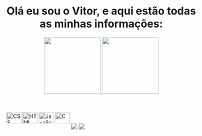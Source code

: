 <h1 align="center">
  Olá eu sou o Vitor, e aqui estão todas as minhas informações:
</h1>

<div align="center" display="inline">
  <a href="https://github.com/TH3G0Dz">
  <img height="150em" src="https://github-readme-stats.vercel.app/api?username=TH3G0Dz&show_icons=true&theme=dark&include_all_commits=true&count_private=true"/>
  <img height="150em" src="https://github-readme-stats.vercel.app/api/top-langs/?username=TH3G0Dz&layout=compact&langs_count=7&theme=dark"/>
</div>

##

<div style="display: inline_block"><br>
<img align="left" alt="CSS" width="40px" height="30"
src="https://cdn.jsdelivr.net/gh/devicons/devicon/icons/css3/css3-original.svg" />
<img align="left" alt="HTML" width="40px" height="30"
src="https://cdn.jsdelivr.net/gh/devicons/devicon/icons/html5/html5-original.svg" />
<img align="left" alt="JavaScript" width="40px" height="30"
src="https://cdn.jsdelivr.net/gh/devicons/devicon/icons/javascript/javascript-original.svg" />
<img align="left" alt="C" width="40px" height="30"
src="https://cdn.jsdelivr.net/gh/devicons/devicon/icons/c/c-original.svg" />
</div> 

##

<div>
  <a href="https://www.instagram.com/vitorwanferreira/" target="_blank"><img src="https://img.shields.io/badge/-Instagram-%23E4405F?style=for-the-badge&logo=instagram&logoColor=white" target="_blank"></a>
  <a href="https://www.linkedin.com/in/vitor-hugo-wancenbock-ferreira/" target="_blank"><img src="https://img.shields.io/badge/-LinkedIn-%230077B5?style=for-the-badge&logo=linkedin&logoColor=white" target="_blank"></a>
